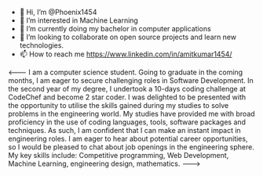 - 👋 Hi, I’m @Phoenix1454
- 👀 I’m interested in Machine Learning
- 🌱 I’m currently doing my bachelor in computer applications
- 💞️ I’m looking to collaborate on open source projects and learn new technologies. 
- 📫 How to reach me https://www.linkedin.com/in/amitkumar1454/

<--- I am a computer science student. Going to graduate in the coming months, I am eager to secure challenging roles in Software Development.
In the second year of my degree, I undertook a 10-days coding challenge at CodeChef and become 2 star coder. I was delighted to be presented with the opportunity to utilise the skills gained during my studies to solve problems in the engineering world.
My studies have provided me with broad proficiency in the use of coding languages, tools, software packages and techniques. As such, I am confident that I can make an instant impact in engineering roles.
I am eager to hear about potential career opportunities, so I would be pleased to chat about job openings in the engineering sphere.
My key skills include: Competitive programming, Web Development, Machine Learning, engineering design, mathematics. --->
